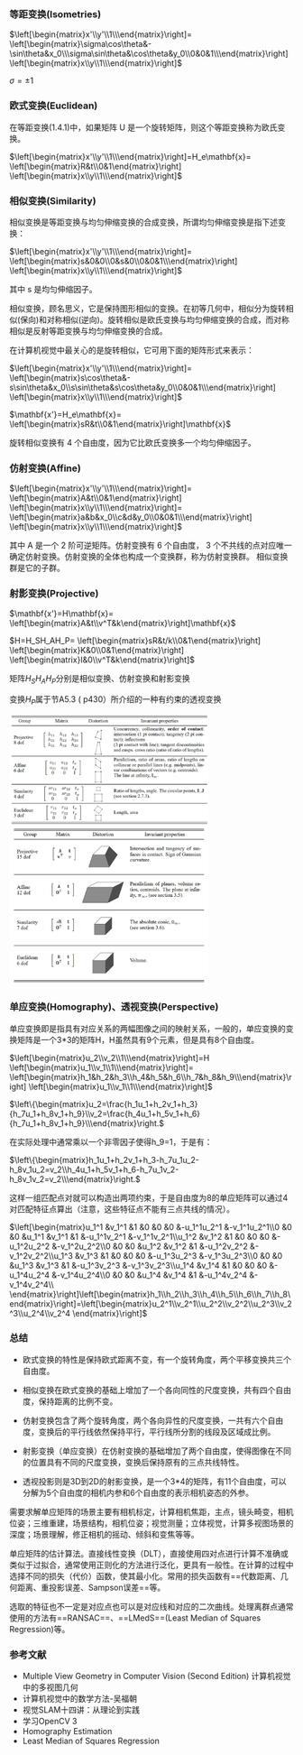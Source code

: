 ### 等距变换(Isometries)
$\left[\begin{matrix}x'\\y'\\1\\\end{matrix}\right]=
\left[\begin{matrix}\sigma\cos\theta&-\sin\theta&x_0\\\sigma\sin\theta&\cos\theta&y_0\\0&0&1\\\end{matrix}\right]
\left[\begin{matrix}x\\y\\1\\\end{matrix}\right]$

$\sigma=\pm1$

### 欧式变换(Euclidean)
在等距变换(1.4.1)中，如果矩阵 U 是一个旋转矩阵，则这个等距变换称为欧氏变换。

$\left[\begin{matrix}x'\\y'\\1\\\end{matrix}\right]=H_e\mathbf{x}=
\left[\begin{matrix}R&t\\0&1\end{matrix}\right]
\left[\begin{matrix}x\\y\\1\\\end{matrix}\right]$

### 相似变换(Similarity)
相似变换是等距变换与均匀伸缩变换的合成变换，所谓均匀伸缩变换是指下述变换：

$\left[\begin{matrix}x'\\y'\\1\\\end{matrix}\right]=
\left[\begin{matrix}s&0&0\\0&s&0\\0&0&1\\\end{matrix}\right]
\left[\begin{matrix}x\\y\\1\\\end{matrix}\right]$

其中 s 是均匀伸缩因子。

相似变换，顾名思义，它是保持图形相似的变换。在初等几何中，相似分为旋转相似(保向)和对称相似(逆向)。旋转相似是欧氏变换与均匀伸缩变换的合成，而对称相似是反射等距变换与均匀伸缩变换的合成。

在计算机视觉中最关心的是旋转相似，它可用下面的矩阵形式来表示：

$\left[\begin{matrix}x'\\y'\\1\\\end{matrix}\right]=
\left[\begin{matrix}s\cos\theta&-s\sin\theta&x_0\\s\sin\theta&s\cos\theta&y_0\\0&0&1\\\end{matrix}\right]
\left[\begin{matrix}x\\y\\1\\\end{matrix}\right]$

$\mathbf{x'}=H_e\mathbf{x}=
\left[\begin{matrix}sR&t\\0&1\end{matrix}\right]\mathbf{x}$

旋转相似变换有 4 个自由度，因为它比欧氏变换多一个均匀伸缩因子。

### 仿射变换(Affine)
$\left[\begin{matrix}x'\\y'\\1\\\end{matrix}\right]=
\left[\begin{matrix}A&t\\0&1\end{matrix}\right]
\left[\begin{matrix}x\\y\\1\\\end{matrix}\right]=
\left[\begin{matrix}a&b&x_0\\c&d&y_0\\0&0&1\\\end{matrix}\right]
\left[\begin{matrix}x\\y\\1\\\end{matrix}\right]$

其中 A 是一个 2 阶可逆矩阵。仿射变换有 6 个自由度， 3 个不共线的点对应唯一确定仿射变换。仿射变换的全体也构成一个变换群，称为仿射变换群。 相似变换群是它的子群。

### 射影变换(Projective)
$\mathbf{x'}=H\mathbf{x}=
\left[\begin{matrix}A&t\\v^T&k\end{matrix}\right]\mathbf{x}$

$H=H_SH_AH_P=
\left[\begin{matrix}sR&t/k\\0&1\end{matrix}\right]
\left[\begin{matrix}K&0\\0&1\end{matrix}\right]
\left[\begin{matrix}I&0\\v^T&k\end{matrix}\right]$

矩阵$H_SH_AH_P$分别是相似变换、仿射变换和射影变换

变换$H_P$属于节A5.3 ( p430）所介绍的一种有约束的透视变换

<img src="https://raw.githubusercontent.com/LesslsMore/blog-img/master/picgo/20250101104657.png" width="70%">

<img src="https://raw.githubusercontent.com/LesslsMore/blog-img/master/picgo/20250101104724.png" width="70%">

### 单应变换(Homography)、透视变换(Perspective)
单应变换即是指具有对应关系的两幅图像之间的映射关系，一般的，单应变换的变换矩阵是一个3*3的矩阵H，H虽然具有9个元素，但是具有8个自由度。

$\left[\begin{matrix}u_2\\v_2\\1\\\end{matrix}\right]=H
\left[\begin{matrix}u_1\\v_1\\1\\\end{matrix}\right]=
\left[\begin{matrix}h_1&h_2&h_3\\h_4&h_5&h_6\\h_7&h_8&h_9\\\end{matrix}\right]
\left[\begin{matrix}u_1\\v_1\\1\\\end{matrix}\right]$

$\left\{\begin{matrix}u_2=\frac{h_1u_1+h_2v_1+h_3}{h_7u_1+h_8v_1+h_9}\\v_2=\frac{h_4u_1+h_5v_1+h_6}{h_7u_1+h_8v_1+h_9}\\\end{matrix}\right.$

在实际处理中通常乘以一个非零因子使得h_9=1，于是有：

$\left\{\begin{matrix}h_1u_1+h_2v_1+h_3-h_7u_1u_2-h_8v_1u_2=v_2\\h_4u_1+h_5v_1+h_6-h_7u_1v_2-h_8v_1v_2=v_2\\\end{matrix}\right.$

这样一组匹配点对就可以构造出两项约束，于是自由度为8的单应矩阵可以通过4对匹配特征点算出（注意，这些特征点不能有三点共线的情况）。

$\left[\begin{matrix}u_1^1 &v_1^1 &1 &0 &0 &0 &-u_1^1u_2^1 &-v_1^1u_2^1\\0 &0 &0 &u_1^1 &v_1^1 &1 &-u_1^1v_2^1 &-v_1^1v_2^1\\u_1^2 &v_1^2 &1 &0 &0 &0 &-u_1^2u_2^2 &-v_1^2u_2^2\\0 &0 &0 &u_1^2 &v_1^2 &1 &-u_1^2v_2^2 &-v_1^2v_2^2\\u_1^3 &v_1^3 &1 &0 &0 &0 &-u_1^3u_2^3 &-v_1^3u_2^3\\0 &0 &0 &u_1^3 &v_1^3 &1 &-u_1^3v_2^3 &-v_1^3v_2^3\\u_1^4 &v_1^4 &1 &0 &0 &0 &-u_1^4u_2^4 &-v_1^4u_2^4\\0 &0 &0 &u_1^4 &v_1^4 &1 &-u_1^4v_2^4 &-v_1^4v_2^4\\
\end{matrix}\right]\left[\begin{matrix}h_1\\h_2\\h_3\\h_4\\h_5\\h_6\\h_7\\h_8\end{matrix}\right]=\left[\begin{matrix}u_2^1\\v_2^1\\u_2^2\\v_2^2\\u_2^3\\v_2^3\\u_2^4\\v_2^4   
\end{matrix}\right]$

### 总结
- 欧式变换的特性是保持欧式距离不变，有一个旋转角度，两个平移变换共三个自由度。

- 相似变换在欧式变换的基础上增加了一个各向同性的尺度变换，共有四个自由度，保持距离的比例不变。

- 仿射变换包含了两个旋转角度，两个各向异性的尺度变换，一共有六个自由度，变换后的平行线依然保持平行，平行线所分割的线段及区域成比例。

- 射影变换（单应变换）在仿射变换的基础增加了两个自由度，使得图像在不同的位置具有不同的尺度变换，变换后保持原有的三点共线特性。

- 透视投影则是3D到2D的射影变换，是一个3*4的矩阵，有11个自由度，可以分解为5个自由度的相机内参和6个自由度的表示相机姿态的外参。

需要求解单应矩阵的场景主要有相机标定，计算相机焦距，主点，镜头畸变，相机位姿；三维重建，场景结构，相机位姿；视觉测量；立体视觉，计算多视图场景的深度；场景理解，修正相机的摇动、倾斜和变焦等等。

单应矩阵的估计算法。直接线性变换（DLT），直接使用四对点进行计算不准确或类似于过拟合，通常使用正则化的方法进行泛化，更具有一般性。在计算的过程中选择不同的损失（代价）函数，使其最小化。常用的损失函数有==代数距离、几何距离、重投影误差、Sampson误差==等。

选取的特征也不一定是对应点也可以是对应线和对应的二次曲线。处理离群点通常使用的方法有==RANSAC==、==LMedS==(Least Median of Squares Regression)等。
### 参考文献
- Multiple View Geometry in Computer Vision (Second Edition) 计算机视觉中的多视图几何
- 计算机视觉中的数学方法-吴福朝
- 视觉SLAM十四讲：从理论到实践
- 学习OpenCV 3
- Homography Estimation
- Least Median of Squares Regression


